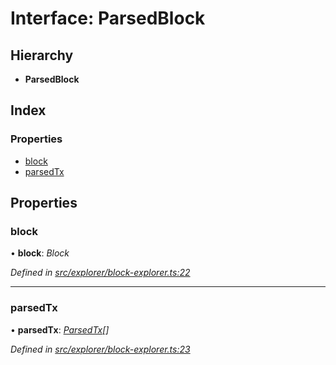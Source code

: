 # Interface: ParsedBlock

## Hierarchy

* **ParsedBlock**

## Index

### Properties

* [block](_explorer_block_explorer_.parsedblock.md#block)
* [parsedTx](_explorer_block_explorer_.parsedblock.md#parsedtx)

## Properties

###  block

• **block**: *Block*

*Defined in [src/explorer/block-explorer.ts:22](https://github.com/celo-org/celo-monorepo/blob/master/packages/contractkit/src/explorer/block-explorer.ts#L22)*

___

###  parsedTx

• **parsedTx**: *[ParsedTx](_explorer_block_explorer_.parsedtx.md)[]*

*Defined in [src/explorer/block-explorer.ts:23](https://github.com/celo-org/celo-monorepo/blob/master/packages/contractkit/src/explorer/block-explorer.ts#L23)*
